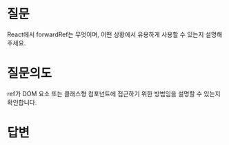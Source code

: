 # 질문
React에서 forwardRef는 무엇이며, 어떤 상황에서 유용하게 사용할 수 있는지 설명해주세요.

# 질문의도
ref가 DOM 요소 또는 클래스형 컴포넌트에 접근하기 위한 방법임을 설명할 수 있는지 확인합니다.

# 답변